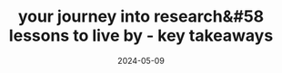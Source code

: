 ---
layout: post
title: your journey into research&#58 lessons to live by - key takeaways
date: 2024-05-09
description: a discussion on lessons to live by in your journey into research, held during the inaugural session of the 'Cohere for AI&#58 Roads to Research' series
tags: ["machine learning", "research", "Cohere for AI"]
# categories: sample-posts
thumbnail: assets/img/blog_preview/2024-05-09-C4AI-Roads-To-Research.png
featured: false
redirect: https://www.linkedin.com/pulse/your-journey-research-lessons-live-key-takeaways-cohere-for-ai-mnh5c/
---
